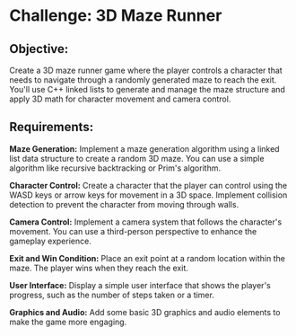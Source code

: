 # Challenge: 3D Maze Runner

## Objective: 
Create a 3D maze runner game where the player controls a character that needs to navigate through a randomly generated maze to reach the exit. You'll use C++ linked lists to generate and manage the maze structure and apply 3D math for character movement and camera control.

## Requirements:

 __Maze Generation:__ Implement a maze generation algorithm using a linked list data structure to create a random 3D maze. You can use a simple algorithm like recursive backtracking or Prim's algorithm.
 
 __Character Control:__ Create a character that the player can control using the WASD keys or arrow keys for movement in a 3D space. Implement collision detection to prevent the character from moving through walls.
 
 __Camera Control:__ Implement a camera system that follows the character's movement. You can use a third-person perspective to enhance the gameplay experience.
 
 __Exit and Win Condition:__ Place an exit point at a random location within the maze. The player wins when they reach the exit.
 
 __User Interface:__ Display a simple user interface that shows the player's progress, such as the number of steps taken or a timer.
 
 __Graphics and Audio:__ Add some basic 3D graphics and audio elements to make the game more engaging.
